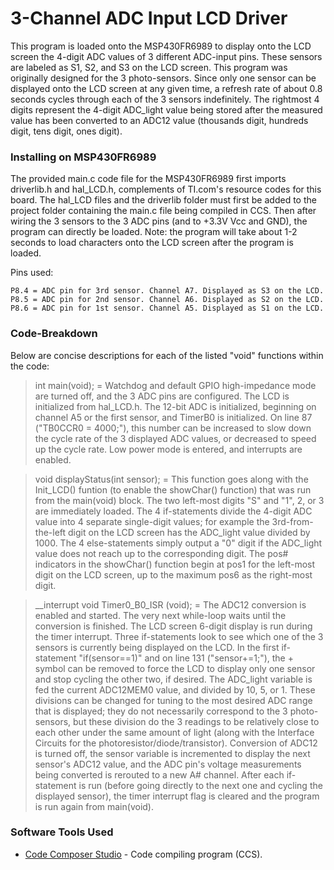 # 3-Channel ADC Input LCD Driver

This program is loaded onto the MSP430FR6989 to display onto the LCD screen the 4-digit ADC values of 3 different ADC-input pins. These sensors are labeled as S1, S2, and S3 on the LCD screen. This program was originally designed for the 3 photo-sensors. Since only one sensor can be displayed onto the LCD screen at any given time, a refresh rate of about 0.8 seconds cycles through each of the 3 sensors indefinitely. The rightmost 4 digits represent the 4-digit ADC_light value being stored after the measured value has been converted to an ADC12 value (thousands digit, hundreds digit, tens digit, ones digit). 

### Installing on MSP430FR6989

The provided main.c code file for the MSP430FR6989 first imports driverlib.h and hal_LCD.h, complements of TI.com's resource codes for this board. The hal_LCD files and the driverlib folder must first be added to the project folder containing the main.c file being compiled in CCS. Then after wiring the 3 sensors to the 3 ADC pins (and to +3.3V Vcc and GND), the program can directly be loaded. Note: the program will take about 1-2 seconds to load characters onto the LCD screen after the program is loaded.

Pins used:

```
P8.4 = ADC pin for 3rd sensor. Channel A7. Displayed as S3 on the LCD.
P8.5 = ADC pin for 2nd sensor. Channel A6. Displayed as S2 on the LCD.
P8.6 = ADC pin for 1st sensor. Channel A5. Displayed as S1 on the LCD.
```

### Code-Breakdown

Below are concise descriptions for each of the listed "void" functions within the code:


>int main(void); = Watchdog and default GPIO high-impedance mode are turned off, and the 3 ADC pins are configured. The LCD is initialized from hal_LCD.h. The 12-bit ADC is initialized, beginning on channel A5 or the first sensor, and TimerB0 is initialized. On line 87 ("TB0CCR0 = 4000;"), this number can be increased to slow down the cycle rate of the 3 displayed ADC values, or decreased to speed up the cycle rate. Low power mode is entered, and interrupts are enabled.



>void displayStatus(int sensor); = This function goes along with the Init_LCD() funtion (to enable the showChar() function) that was run from the main(void) block. The two left-most digits "S" and "1", 2, or 3 are immediately loaded. The 4 if-statements divide the 4-digit ADC value into 4 separate single-digit values; for example the 3rd-from-the-left digit on the LCD screen has the ADC_light value divided by 1000. The 4 else-statements simply output a "0" digit if the ADC_light value does not reach up to the corresponding digit. The pos# indicators in the showChar() function begin at pos1 for the left-most digit on the LCD screen, up to the maximum pos6 as the right-most digit.



>__interrupt void Timer0_B0_ISR (void); = The ADC12 conversion is enabled and started. The very next while-loop waits until the conversion is finished. The LCD screen 6-digit display is run during the timer interrupt. Three if-statements look to see which one of the 3 sensors is currently being displayed on the LCD. In the first if-statement "if(sensor==1)" and on line 131 ("sensor+=1;"), the + symbol can be removed to force the LCD to display only one sensor and stop cycling the other two, if desired. The ADC_light variable is fed the current ADC12MEM0 value, and divided by 10, 5, or 1. These divisions can be changed for tuning to the most desired ADC range that is displayed; they do not necessarily correspond to the 3 photo-sensors, but these division do the 3 readings to be relatively close to each other under the same amount of light (along with the Interface Circuits for the photoresistor/diode/transistor). Conversion of ADC12 is turned off, the sensor variable is incremented to display the next sensor's ADC12 value, and the ADC pin's voltage measurements being converted is rerouted to a new A# channel. After each if-statement is run (before going directly to the next one and cycling the displayed sensor), the timer interrupt flag is cleared and the program is run again from main(void). 


### Software Tools Used

* [Code Composer Studio](https://dev.ti.com/) - Code compiling program (CCS). 
